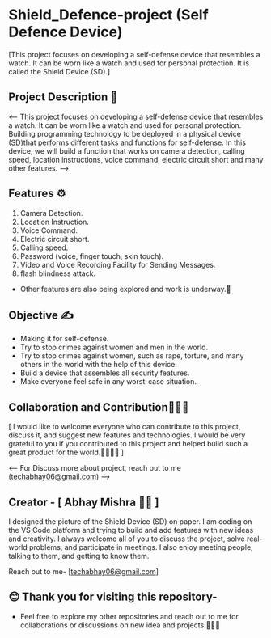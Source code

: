 # Shield_Defence-project (Self Defence Device)

[This project focuses on developing a self-defense device that resembles a watch. It can be worn like a watch and used for personal protection. It is called the Shield Device (SD).]

## Project Description 📄

<-- This project focuses on developing a self-defense device that resembles a watch. It can be worn like a watch and used for personal protection. Building programming technology to be deployed in a physical device (SD)that performs different tasks and functions for self-defense.  In this device, we will build a function that works on camera detection, calling speed, location instructions, voice command, electric circuit short and many other features. -->

## Features ⚙️

1. Camera Detection.
2. Location Instruction.
3. Voice Command.
4. Electric circuit short.
5. Calling speed.
6. Password (voice, finger touch, skin touch).
7. Video and Voice Recording Facility for Sending Messages.
8. flash blindness attack.

- Other features are also being explored and work is underway.🚀


## Objective ✍️

- Making it for self-defense.
- Try to stop crimes against women and men in the world.
- Try to stop crimes against women, such as rape, torture, and many others in the world with the help of this device.
- Build a device that assembles all security features.
- Make everyone feel safe in any worst-case situation.


## Collaboration and Contribution🤝🧑‍💻

[ I would like to welcome everyone who can contribute to this project, discuss it, and suggest new features and technologies. I would be very grateful to you if you contributed to this project and helped build such a great product for the world.🤝🧑‍💻🚀 ] 

<-- For Discuss more about project, reach out to me (techabhay06@gmail.com) -->

## Creator - [ Abhay Mishra 🧑‍💻 ]  
I designed the picture of the Shield Device (SD) on paper. I am coding on the VS Code platform and trying to build and add features with new ideas and creativity. I always welcome all of you to discuss the project, solve real-world problems, and participate in meetings. I also enjoy meeting people, talking to them, and getting to know them.

Reach out to me- [techabhay06@gmail.com]

## 😊 Thank you for visiting this repository-
- Feel free to explore my other repositories and reach out to me for collaborations or discussions on new idea and projects.🤝😊🚀

